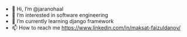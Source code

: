 - 👋 Hi, I’m @jaranohaal
- 👀 I’m interested in software engineering
- 🌱 I’m currently learning django framework
- 📫 How to reach me https://www.linkedin.com/in/maksat-faizuldanov/

<!---
jaranohaal/jaranohaal is a ✨ special ✨ repository because its `README.md` (this file) appears on your GitHub profile.
You can click the Preview link to take a look at your changes.
--->
